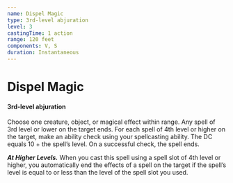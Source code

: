 ```yaml
---
name: Dispel Magic
type: 3rd-level abjuration
level: 3
castingTime: 1 action
range: 120 feet
components: V, S
duration: Instantaneous
---
```


# Dispel Magic

#### 3rd-level abjuration

Choose one creature, object, or magical effect within range. Any spell of 3rd level or lower on the target ends. For each spell of 4th level or higher on the target, make an ability check using your spellcasting ability. The DC equals 10 + the spell’s level. On a successful check, the spell ends.

_**At Higher Levels.**_ When you cast this spell using a spell slot of 4th level or higher, you automatically end the effects of a spell on the target if the spell’s level is equal to or less than the level of the spell slot you used.

